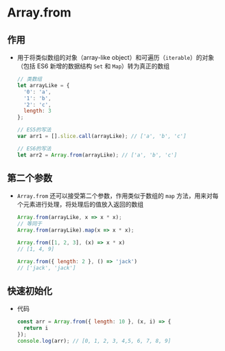 # Array.from

## 作用

+ 用于将类似数组的对象（array-like object）和可遍历（`iterable`）的对象（包括 ES6 新增的数据结构 `Set` 和 `Map`）转为真正的数组

  ```js
  // 类数组
  let arrayLike = {
    '0': 'a',
    '1': 'b',
    '2': 'c',
    length: 3
  };

  // ES5的写法
  var arr1 = [].slice.call(arrayLike); // ['a', 'b', 'c']

  // ES6的写法
  let arr2 = Array.from(arrayLike); // ['a', 'b', 'c']
  ```

## 第二个参数

+ `Array.from` 还可以接受第二个参数，作用类似于数组的 `map` 方法，用来对每个元素进行处理，将处理后的值放入返回的数组

  ```js
  Array.from(arrayLike, x => x * x);
  // 等同于
  Array.from(arrayLike).map(x => x * x);

  Array.from([1, 2, 3], (x) => x * x)
  // [1, 4, 9]
  ```

  ```js
  Array.from({ length: 2 }, () => 'jack')
  // ['jack', 'jack']
  ```

## 快速初始化

+ 代码

  ```js
  const arr = Array.from({ length: 10 }, (x, i) => {
    return i
  });
  console.log(arr); // [0, 1, 2, 3, 4,5, 6, 7, 8, 9]
  ```
